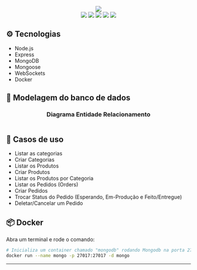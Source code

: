 <div align='center'>
  <img src='https://user-images.githubusercontent.com/76819323/211413172-165ebf01-1187-4c82-9bd4-25717afc1358.png' />
</div>

<div align="center">
  <image src="https://img.shields.io/badge/Node.js-43853D?style=for-the-badge&logo=node.js&logoColor=white" />
  <image src="https://img.shields.io/badge/MongoDB-4EA94B?style=for-the-badge&logo=mongodb&logoColor=white" />
  <image src="https://img.shields.io/badge/TypeScript-007ACC?style=for-the-badge&logo=typescript&logoColor=white" />
  <image src="https://img.shields.io/badge/React-20232A?style=for-the-badge&logo=react&logoColor=61DAFB" />
  <image src="https://img.shields.io/badge/React_Native-20232A?style=for-the-badge&logo=react&logoColor=61DAFB" />
</div>

## ⚙️ Tecnologias

- Node.js
- Express
- MongoDB
- Mongoose
- WebSockets
- Docker

## 🎲 Modelagem do banco de dados

<div align="center">
  <h3 align="center">Diagrama Entidade Relacionamento</h3>
  <img src="https://user-images.githubusercontent.com/76819323/211420051-27d7bf21-4c50-4972-8402-675055b3b37c.png" alt="">
</div>

## 📁 Casos de uso

  - Listar as categorias
  - Criar Categorias
  - Listar os Produtos
  - Criar Produtos
  - Listar os Produtos por Categoria
  - Listar os Pedidos (Orders)
  - Criar Pedidos
  - Trocar Status do Pedido (Esperando, Em-Produção e Feito/Entregue)
  - Deletar/Cancelar um Pedido

## 📦 Docker

Abra um terminal e rode o comando:

```sh
# Inicializa um container chamado "mongodb" rodando Mongodb na porta 27017 (porta padrão do mongodb)
docker run --name mongo -p 27017:27017 -d mongo
```

---
